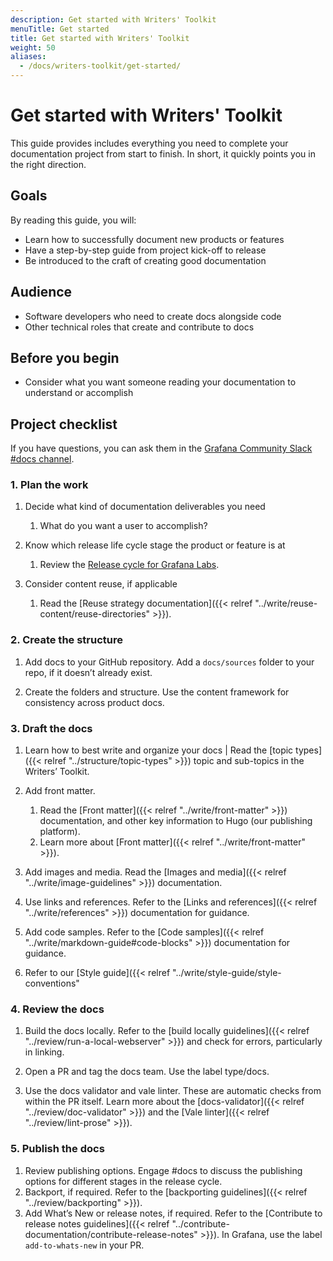```yaml
---
description: Get started with Writers' Toolkit
menuTitle: Get started
title: Get started with Writers' Toolkit
weight: 50
aliases:
  - /docs/writers-toolkit/get-started/
---
```


# Get started with Writers' Toolkit

This guide provides includes everything you need to complete your documentation project from start to finish.
In short, it quickly points you in the right direction.

## Goals

By reading this guide, you will:

- Learn how to successfully document new products or features
- Have a step-by-step guide from project kick-off to release
- Be introduced to the craft of creating good documentation

## Audience

- Software developers who need to create docs alongside code
- Other technical roles that create and contribute to docs

## Before you begin

- Consider what you want someone reading your documentation to understand or accomplish

## Project checklist

If you have questions, you can ask them in the [Grafana Community Slack #docs channel](https://grafana.slack.com/archives/CNCRV74GP).

### 1. Plan the work


1. Decide what kind of documentation deliverables you need
    1.  What do you want a user to accomplish?


1. Know which release life cycle stage the product or feature is at
   1. Review the [Release cycle for Grafana Labs](/docs/release-life-cycle/).

1. Consider content reuse, if applicable
    1. Read the [Reuse strategy documentation]({{< relref "../write/reuse-content/reuse-directories" >}}).

### 2. Create the structure


1. Add docs to your GitHub repository. Add a `docs/sources` folder to your repo, if it doesn’t already exist.

1. Create the folders and structure. Use the content framework for consistency across product docs.


### 3. Draft the docs

1. Learn how to best write and organize your docs | Read the [topic types]({{< relref "../structure/topic-types" >}}) topic and sub-topics in the Writers’ Toolkit.

1. Add front matter.
   1. Read the [Front matter]({{< relref "../write/front-matter" >}}) documentation, and other key information to Hugo (our publishing platform).
   1. Learn more about [Front matter]({{< relref "../write/front-matter" >}}).

1. Add images and media. Read the [Images and media]({{< relref "../write/image-guidelines" >}}) documentation.

1. Use links and references. Refer to the [Links and references]({{< relref "../write/references" >}}) documentation for guidance.

1. Add code samples. Refer to the [Code samples]({{< relref "../write/markdown-guide#code-blocks" >}}) documentation for guidance.

1. Refer to our [Style guide]({{< relref "../write/style-guide/style-conventions"

### 4. Review the docs

1. Build the docs locally. Refer to the [build locally guidelines]({{< relref "../review/run-a-local-webserver" >}}) and check for errors, particularly in linking.

1. Open a PR and tag the docs team. Use the label type/docs.

1. Use the docs validator and vale linter. These are automatic checks from within the PR itself. Learn more about the [docs-validator]({{< relref "../review/doc-validator" >}}) and the [Vale linter]({{< relref "../review/lint-prose" >}}).


### 5. Publish the docs

1. Review publishing options. Engage #docs to discuss the publishing options for different stages in the release cycle.
1. Backport, if required. Refer to the [backporting guidelines]({{< relref "../review/backporting" >}}).
1. Add What’s New or release notes, if required. Refer to the [Contribute to release notes guidelines]({{< relref "../contribute-documentation/contribute-release-notes" >}}). In Grafana, use the label `add-to-whats-new` in your PR.
